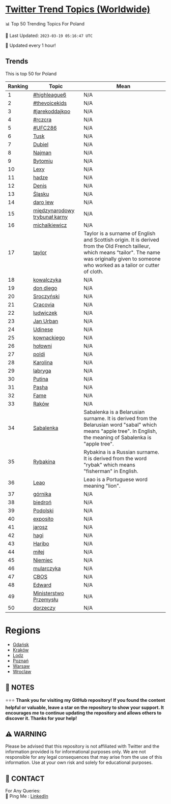 [Twitter Trend Topics (Worldwide)](https://github.com/ErcinDedeoglu/Twitter-Trend-Topics)
==========


📊 Top 50 Trending Topics For Poland

📆 Last Updated: `2023-03-19 05:16:47 UTC`

🔧 Updated every 1 hour!


## Trends

This is top 50 for Poland

| Ranking | Topic | Mean |
| ------- | ------------ | ------------ |
| 1 | [#highleague6](http://twitter.com/search?q=%23highleague6) | N/A |
| 2 | [#thevoicekids](http://twitter.com/search?q=%23thevoicekids) | N/A |
| 3 | [#jarekoddajkpo](http://twitter.com/search?q=%23jarekoddajkpo) | N/A |
| 4 | [#rczcra](http://twitter.com/search?q=%23rczcra) | N/A |
| 5 | [#UFC286](http://twitter.com/search?q=%23UFC286) | N/A |
| 6 | [Tusk](http://twitter.com/search?q=Tusk) | N/A |
| 7 | [Dubiel](http://twitter.com/search?q=Dubiel) | N/A |
| 8 | [Najman](http://twitter.com/search?q=Najman) | N/A |
| 9 | [Bytomiu](http://twitter.com/search?q=Bytomiu) | N/A |
| 10 | [Lexy](http://twitter.com/search?q=Lexy) | N/A |
| 11 | [hadze](http://twitter.com/search?q=hadze) | N/A |
| 12 | [Denis](http://twitter.com/search?q=Denis) | N/A |
| 13 | [Śląsku](http://twitter.com/search?q=%c5%9al%c4%85sku) | N/A |
| 14 | [daro lew](http://twitter.com/search?q=daro+lew) | N/A |
| 15 | [międzynarodowy trybunał karny](http://twitter.com/search?q=mi%c4%99dzynarodowy+trybuna%c5%82+karny) | N/A |
| 16 | [michalkiewicz](http://twitter.com/search?q=michalkiewicz) | N/A |
| 17 | [taylor](http://twitter.com/search?q=taylor) | Taylor is a surname of English and Scottish origin. It is derived from the Old French tailleur, which means "tailor". The name was originally given to someone who worked as a tailor or cutter of cloth. |
| 18 | [kowalczyka](http://twitter.com/search?q=kowalczyka) | N/A |
| 19 | [don diego](http://twitter.com/search?q=don+diego) | N/A |
| 20 | [Sroczyński](http://twitter.com/search?q=Sroczy%c5%84ski) | N/A |
| 21 | [Cracovia](http://twitter.com/search?q=Cracovia) | N/A |
| 22 | [ludwiczek](http://twitter.com/search?q=ludwiczek) | N/A |
| 23 | [Jan Urban](http://twitter.com/search?q=Jan+Urban) | N/A |
| 24 | [Udinese](http://twitter.com/search?q=Udinese) | N/A |
| 25 | [kownackiego](http://twitter.com/search?q=kownackiego) | N/A |
| 26 | [hołowni](http://twitter.com/search?q=ho%c5%82owni) | N/A |
| 27 | [poldi](http://twitter.com/search?q=poldi) | N/A |
| 28 | [Karolina](http://twitter.com/search?q=Karolina) | N/A |
| 29 | [labryga](http://twitter.com/search?q=labryga) | N/A |
| 30 | [Putina](http://twitter.com/search?q=Putina) | N/A |
| 31 | [Pasha](http://twitter.com/search?q=Pasha) | N/A |
| 32 | [Fame](http://twitter.com/search?q=Fame) | N/A |
| 33 | [Raków](http://twitter.com/search?q=Rak%c3%b3w) | N/A |
| 34 | [Sabalenka](http://twitter.com/search?q=Sabalenka) | Sabalenka is a Belarusian surname. It is derived from the Belarusian word "sabal" which means "apple tree". In English, the meaning of Sabalenka is "apple tree". |
| 35 | [Rybakina](http://twitter.com/search?q=Rybakina) | Rybakina is a Russian surname. It is derived from the word "rybak" which means "fisherman" in English. |
| 36 | [Leao](http://twitter.com/search?q=Leao) | Leao is a Portuguese word meaning "lion". |
| 37 | [górnika](http://twitter.com/search?q=g%c3%b3rnika) | N/A |
| 38 | [biedroń](http://twitter.com/search?q=biedro%c5%84) | N/A |
| 39 | [Podolski](http://twitter.com/search?q=Podolski) | N/A |
| 40 | [exposito](http://twitter.com/search?q=exposito) | N/A |
| 41 | [jarosz](http://twitter.com/search?q=jarosz) | N/A |
| 42 | [hagi](http://twitter.com/search?q=hagi) | N/A |
| 43 | [Haribo](http://twitter.com/search?q=Haribo) | N/A |
| 44 | [miłej](http://twitter.com/search?q=mi%c5%82ej) | N/A |
| 45 | [Niemiec](http://twitter.com/search?q=Niemiec) | N/A |
| 46 | [mularczyka](http://twitter.com/search?q=mularczyka) | N/A |
| 47 | [CBOS](http://twitter.com/search?q=CBOS) | N/A |
| 48 | [Edward](http://twitter.com/search?q=Edward) | N/A |
| 49 | [Ministerstwo Przemysłu](http://twitter.com/search?q=Ministerstwo+Przemys%c5%82u) | N/A |
| 50 | [dorzeczy](http://twitter.com/search?q=dorzeczy) | N/A |



# Regions

* [Gdańsk](</Poland/Gdańsk.md>)
* [Kraków](</Poland/Kraków.md>)
* [Lodz](</Poland/Lodz.md>)
* [Poznań](</Poland/Poznań.md>)
* [Warsaw](</Poland/Warsaw.md>)
* [Wroclaw](</Poland/Wroclaw.md>)



## 📝 NOTES

⭐⭐⭐ **Thank you for visiting my GitHub repository! If you found the content helpful or valuable, leave a star on the repository to show your support. It encourages me to continue updating the repository and allows others to discover it. Thanks for your help!**


## ⚠️ WARNING

Please be advised that this repository is not affiliated with Twitter and the information provided is for informational purposes only. We are not responsible for any legal consequences that may arise from the use of this information. Use at your own risk and solely for educational purposes.


## 📨 CONTACT

 For Any Queries:  
            🏓 Ping Me : [LinkedIn](https://www.linkedin.com/in/ercindedeoglu/)
